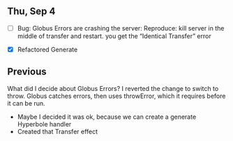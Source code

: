 
Thu, Sep 4
----------
- [ ] Bug: Globus Errors are crashing the server: Reproduce: kill server in the middle of transfer and restart. you get the “Identical Transfer” error
- [x] Refactored Generate


Previous
----------
What did I decide about Globus Errors? I reverted the change to switch to throw. Globus catches errors, then uses throwError, which it requires before it can be run.
* Maybe I decided it was ok, because we can create a generate Hyperbole handler
* Created that Transfer effect
